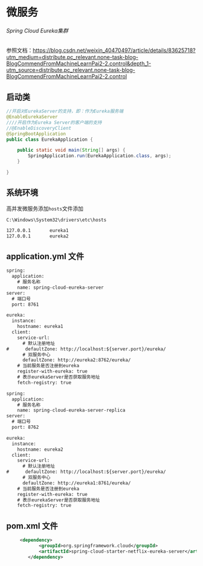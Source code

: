 # 微服务

###### Spring Cloud Eureka集群

参照文档：https://blog.csdn.net/weixin_40470497/article/details/83625718?utm_medium=distribute.pc_relevant.none-task-blog-BlogCommendFromMachineLearnPai2-2.control&depth_1-utm_source=distribute.pc_relevant.none-task-blog-BlogCommendFromMachineLearnPai2-2.control

## 启动类

```java
//开启对EurekaServer的支持，即：作为Eureka服务端
@EnableEurekaServer
////开启作为Eureka Server的客户端的支持
//@EnableDiscoveryClient
@SpringBootApplication
public class EurekaApplication {

    public static void main(String[] args) {
        SpringApplication.run(EurekaApplication.class, args);
    }

}
```

## 系统环境

 高并发微服务添加`hosts`文件添加

```url 
C:\Windows\System32\drivers\etc\hosts
```

```xml
127.0.0.1       eureka1
127.0.0.1       eureka2
```

## application.yml 文件

```xml
spring:
  application:
    # 服务名称
    name: spring-cloud-eureka-server
server:
  # 端口号
  port: 8761

eureka:
  instance:
    hostname: eureka1
  client:
    service-url:
      # 默认注册地址
#      defaultZone: http://localhost:${server.port}/eureka/
      # 双服务中心
      defaultZone: http://eureka2:8762/eureka/
    # 当前服务是否注册到eureka
    register-with-eureka: true
    # 表示eurekaServer是否获取服务地址
    fetch-registry: true

```

```xml
spring:
  application:
    # 服务名称
    name: spring-cloud-eureka-server-replica
server:
  # 端口号
  port: 8762

eureka:
  instance:
    hostname: eureka2
  client:
    service-url:
      # 默认注册地址
#      defaultZone: http://localhost:${server.port}/eureka/
      # 双服务中心
      defaultZone: http://eureka1:8761/eureka/
    # 当前服务是否注册到eureka
    register-with-eureka: true
    # 表示eurekaServer是否获取服务地址
    fetch-registry: true

```

## pom.xml 文件

```xml
     <dependency>
            <groupId>org.springframework.cloud</groupId>
            <artifactId>spring-cloud-starter-netflix-eureka-server</artifactId>
        </dependency>
```

